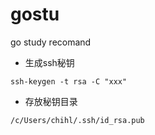 # gostu
go study recomand

* 生成ssh秘钥
```
ssh-keygen -t rsa -C "xxx"
```
* 存放秘钥目录
```
/c/Users/chihl/.ssh/id_rsa.pub
```